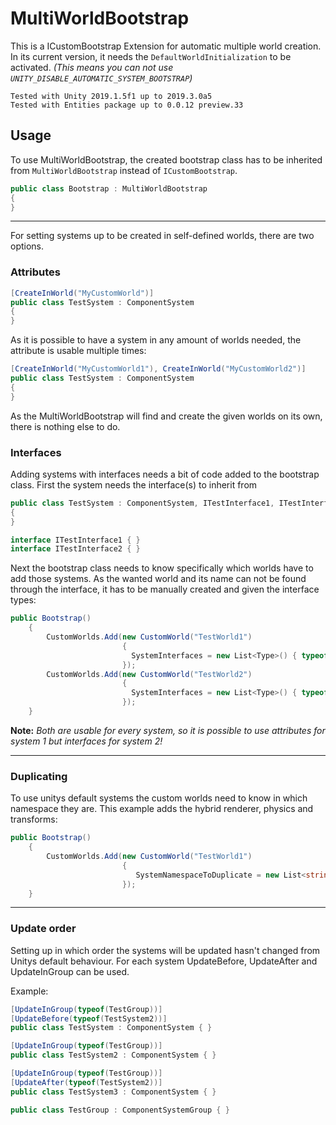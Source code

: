 # MultiWorldBootstrap

This is a ICustomBootstrap Extension for automatic multiple world creation. 
In its current version, it needs the `DefaultWorldInitialization` to be activated. 
*(This means you can not use `UNITY_DISABLE_AUTOMATIC_SYSTEM_BOOTSTRAP`)*
```
Tested with Unity 2019.1.5f1 up to 2019.3.0a5
Tested with Entities package up to 0.0.12 preview.33
```

## Usage

To use MultiWorldBootstrap, the created bootstrap class has to be inherited from `MultiWorldBootstrap` instead of `ICustomBootstrap`.
```csharp
public class Bootstrap : MultiWorldBootstrap
{
}
```
---
For setting systems up to be created in self-defined worlds, there are two options.

### Attributes
```csharp
[CreateInWorld("MyCustomWorld")]
public class TestSystem : ComponentSystem
{ 
}
```
As it is possible to have a system in any amount of worlds needed, the attribute is usable multiple times:
```csharp
[CreateInWorld("MyCustomWorld1"), CreateInWorld("MyCustomWorld2")]
public class TestSystem : ComponentSystem
{ 
}
```
As the MultiWorldBootstrap will find and create the given worlds on its own, there is nothing else to do.
### Interfaces
Adding systems with interfaces needs a bit of code added to the bootstrap class.
First the system needs the interface(s) to inherit from
```csharp
public class TestSystem : ComponentSystem, ITestInterface1, ITestInterface2
{ 
}

interface ITestInterface1 { }
interface ITestInterface2 { }
```
Next the bootstrap class needs to know specifically which worlds have to add those systems.
As the wanted world and its name can not be found through the interface, it has to be manually created and given the interface types:
```csharp
public Bootstrap()
    {
        CustomWorlds.Add(new CustomWorld("TestWorld1")
                         {
                           SystemInterfaces = new List<Type>() { typeof(ITestInterface1) }
                         });
        CustomWorlds.Add(new CustomWorld("TestWorld2")
                         {
                           SystemInterfaces = new List<Type>() { typeof(ITestInterface2) }
                         });
    }
```
**Note:** *Both are usable for every system, so it is possible to use attributes for system 1 but interfaces for system 2!*

---
### Duplicating 
To use unitys default systems the custom worlds need to know in which namespace they are. 
This example adds the hybrid renderer, physics and transforms:
```csharp
public Bootstrap()
    {
        CustomWorlds.Add(new CustomWorld("TestWorld1")
                         {
                            SystemNamespaceToDuplicate = new List<string>() { "Unity.Transform", "Unity.Rendering", "Unity.Physics" }
                         });
    }
```

---
### Update order
Setting up in which order the systems will be updated hasn't changed from Unitys default behaviour.
For each system UpdateBefore, UpdateAfter and UpdateInGroup can be used.

Example:
```csharp
[UpdateInGroup(typeof(TestGroup))]
[UpdateBefore(typeof(TestSystem2))]
public class TestSystem : ComponentSystem { }

[UpdateInGroup(typeof(TestGroup))]
public class TestSystem2 : ComponentSystem { }

[UpdateInGroup(typeof(TestGroup))]
[UpdateAfter(typeof(TestSystem2))]
public class TestSystem3 : ComponentSystem { }

public class TestGroup : ComponentSystemGroup { }
```
